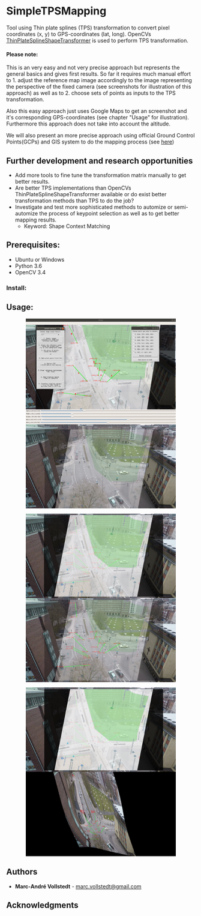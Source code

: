 # SimpleTPSMapping
Tool using Thin plate splines (TPS) transformation to convert pixel coordinates (x, y) to GPS-coordinates (lat, long). OpenCVs [ThinPlateSplineShapeTransformer](https://docs.opencv.org/3.4.5/dc/d18/classcv_1_1ThinPlateSplineShapeTransformer.html) is used to perform TPS transformation.

#### Please note:
This is an very easy and not very precise approach but represents the general basics and gives first results. So far it requires much manual effort to 1. adjust the reference map image accordingly to the image representing the perspective of the fixed camera (see screenshots for illustration of this approach) as well as to 2. choose sets of points as inputs to the TPS transformation.

Also this easy approach just uses Google Maps to get an screenshot and it's corresponding GPS-coordinates (see chapter "Usage" for illustration).
Furthermore this approach does not take into account the altitude.

We will also present an more precise approach using official Ground Control Points(GCPs) and GIS system to do the mapping process (see [here]())

## Further development and research opportunities

* Add more tools to fine tune the transformation matrix manually to get better results.
* Are better TPS implementations than OpenCVs ThinPlateSplineShapeTransformer available or do exist better transformation methods than TPS to do the job?
* Investigate and test more sophisticated methods to automize or semi-automize the process of keypoint selection as well as to get better mapping results.
  * Keyword: Shape Context Matching

## Prerequisites: ###

- Ubuntu or Windows
- Python 3.6
- OpenCV 3.4

### Install: ###

## Usage: ##

<p align="center">
  <img src="/images/gui.png" width="400" align="middle">
  <img src="/images/adjust_3.png" width="400" align="middle">
</p>
<p align="center">
  <img src="/images/draw_points_1.png" width="400" align="middle">
  <img src="/images/draw_points_3.png" width="400" align="middle">
</p>
<p align="center">
  <img src="/images/draw_points_2.png" width="400" align="middle">
  <img src="/images/result_1.png" width="400" align="middle">
</p>

## Authors

* **Marc-André Vollstedt** - marc.vollstedt@gmail.com

## Acknowledgments
